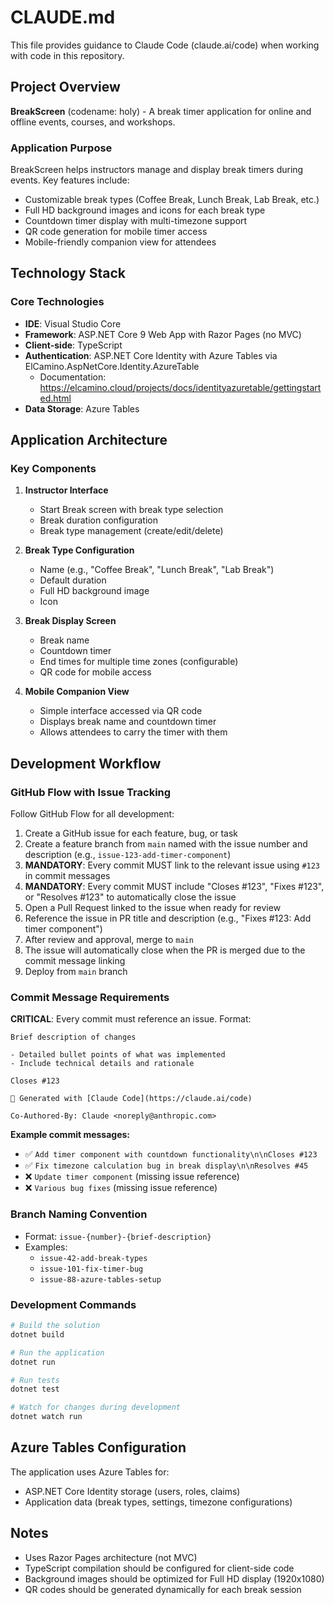 # CLAUDE.md

This file provides guidance to Claude Code (claude.ai/code) when working with code in this repository.

## Project Overview

**BreakScreen** (codename: holy) - A break timer application for online and offline events, courses, and workshops.

### Application Purpose
BreakScreen helps instructors manage and display break timers during events. Key features include:
- Customizable break types (Coffee Break, Lunch Break, Lab Break, etc.)
- Full HD background images and icons for each break type
- Countdown timer display with multi-timezone support
- QR code generation for mobile timer access
- Mobile-friendly companion view for attendees

## Technology Stack

### Core Technologies
- **IDE**: Visual Studio Core
- **Framework**: ASP.NET Core 9 Web App with Razor Pages (no MVC)
- **Client-side**: TypeScript
- **Authentication**: ASP.NET Core Identity with Azure Tables via ElCamino.AspNetCore.Identity.AzureTable
  - Documentation: https://elcamino.cloud/projects/docs/identityazuretable/gettingstarted.html
- **Data Storage**: Azure Tables

## Application Architecture

### Key Components

1. **Instructor Interface**
   - Start Break screen with break type selection
   - Break duration configuration
   - Break type management (create/edit/delete)

2. **Break Type Configuration**
   - Name (e.g., "Coffee Break", "Lunch Break", "Lab Break")
   - Default duration
   - Full HD background image
   - Icon

3. **Break Display Screen**
   - Break name
   - Countdown timer
   - End times for multiple time zones (configurable)
   - QR code for mobile access

4. **Mobile Companion View**
   - Simple interface accessed via QR code
   - Displays break name and countdown timer
   - Allows attendees to carry the timer with them

## Development Workflow

### GitHub Flow with Issue Tracking
Follow GitHub Flow for all development:
1. Create a GitHub issue for each feature, bug, or task
2. Create a feature branch from `main` named with the issue number and description (e.g., `issue-123-add-timer-component`)
3. **MANDATORY**: Every commit MUST link to the relevant issue using `#123` in commit messages
4. **MANDATORY**: Every commit MUST include "Closes #123", "Fixes #123", or "Resolves #123" to automatically close the issue
5. Open a Pull Request linked to the issue when ready for review
6. Reference the issue in PR title and description (e.g., "Fixes #123: Add timer component")
7. After review and approval, merge to `main`
8. The issue will automatically close when the PR is merged due to the commit message linking
9. Deploy from `main` branch

### Commit Message Requirements
**CRITICAL**: Every commit must reference an issue. Format:
```
Brief description of changes

- Detailed bullet points of what was implemented
- Include technical details and rationale

Closes #123

🤖 Generated with [Claude Code](https://claude.ai/code)

Co-Authored-By: Claude <noreply@anthropic.com>
```

**Example commit messages:**
- ✅ `Add timer component with countdown functionality\n\nCloses #123`
- ✅ `Fix timezone calculation bug in break display\n\nResolves #45`
- ❌ `Update timer component` (missing issue reference)
- ❌ `Various bug fixes` (missing issue reference)

### Branch Naming Convention
- Format: `issue-{number}-{brief-description}`
- Examples:
  - `issue-42-add-break-types`
  - `issue-101-fix-timer-bug`
  - `issue-88-azure-tables-setup`

### Development Commands

```bash
# Build the solution
dotnet build

# Run the application
dotnet run

# Run tests
dotnet test

# Watch for changes during development
dotnet watch run
```

## Azure Tables Configuration

The application uses Azure Tables for:
- ASP.NET Core Identity storage (users, roles, claims)
- Application data (break types, settings, timezone configurations)

## Notes

- Uses Razor Pages architecture (not MVC)
- TypeScript compilation should be configured for client-side code
- Background images should be optimized for Full HD display (1920x1080)
- QR codes should be generated dynamically for each break session